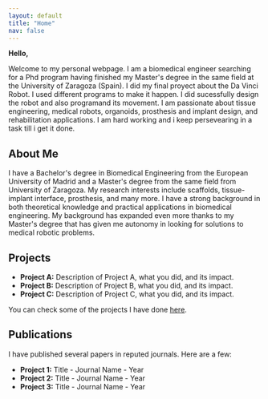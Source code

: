 ```yaml
---
layout: default
title: "Home"
nav: false
---
```


<div class="home-intro">
  <p><strong>Hello,</strong></p>
  <p>Welcome to my personal webpage. I am a biomedical engineer searching for a Phd program having finished my Master's degree in the same field at the University of Zaragoza (Spain). I did my final proyect about the Da Vinci Robot. I used different programs to make it happen. I did sucessfully design the robot and also programand its movement. I am passionate about tissue engineering, medical robots, organoids, prosthesis and implant design, and rehabilitation applications. I am hard working and i keep persevearing in a task till i get it done.</p>
</div>

<div class="home-section about-me">
  <h2>About Me</h2>
  <p>I have a Bachelor's degree in Biomedical Engineering from the European University of Madrid and a Master's degree from the same field from University of Zaragoza. My research interests include scaffolds, tissue-implant interface, prosthesis, and many more. I have a strong background in both theoretical knowledge and practical applications in biomedical engineering. My background has expanded even more thanks to my Master's degree that has given me autonomy in looking for solutions to medical robotic problems.</p>
</div>

<div class="home-section">
  <div class="right-columns">
    <div class="projects-column">
      <h2>Projects</h2>
      <ul>
        <li><strong>Project A:</strong> Description of Project A, what you did, and its impact.</li>
        <li><strong>Project B:</strong> Description of Project B, what you did, and its impact.</li>
        <li><strong>Project C:</strong> Description of Project C, what you did, and its impact.</li>
      </ul>
      <p>You can check some of the projects I have done <a href="https://javiersainzvillalba.github.io/projects/">here</a>.</p>
    </div>

   <div class="publications-column">
      <h2>Publications</h2>
      <p>I have published several papers in reputed journals. Here are a few:</p>
      <ul>
        <li><strong>Project 1:</strong> Title - Journal Name - Year</li>
        <li><strong>Project 2:</strong> Title - Journal Name - Year</li>
        <li><strong>Project 3:</strong> Title - Journal Name - Year</li>
      </ul>
    </div>
  </div>
</div>
